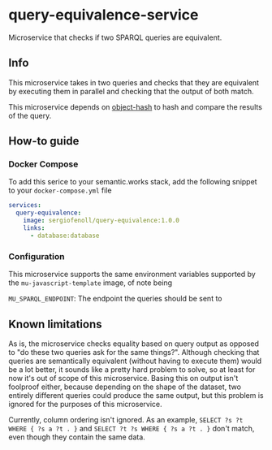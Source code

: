 # query-equivalence-service

Microservice that checks if two SPARQL queries are equivalent.

## Info

This microservice takes in two queries and checks that they are equivalent by executing them in parallel and checking that the output of both match.

This microservice depends on [object-hash](https://github.com/puleos/object-hash) to hash and compare the results of the query.

##  How-to guide

### Docker Compose

To add this serice to your semantic.works stack, add the following snippet to your `docker-compose.yml` file

```yml
services:
  query-equivalence:
    image: sergiofenoll/query-equivalence:1.0.0
    links:
      - database:database
```

### Configuration

This microservice supports the same environment variables supported by the `mu-javascript-template` image, of note being 

`MU_SPARQL_ENDPOINT`: The endpoint the queries should be sent to

## Known limitations

As is, the microservice checks equality based on query output as opposed to "do these two queries ask for the same things?".
Although checking that queries are semantically equivalent (without having to execute them) would be a lot better,
it sounds like a pretty hard problem to solve, so at least for now it's out of scope of this microservice. Basing this on output isn't foolproof either,
because depending on the shape of the dataset, two entirely different queries could produce the same output, but this problem
is ignored for the purposes of this microservice.

Currently, column ordering isn't ignored. As an example, `SELECT ?s ?t WHERE { ?s a ?t . }` and `SELECT ?t ?s WHERE { ?s a ?t . }` don't match, even though they contain the same data.
